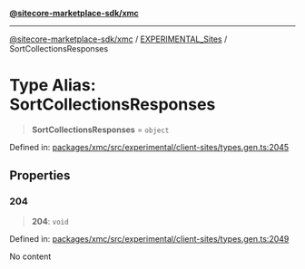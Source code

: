 [**@sitecore-marketplace-sdk/xmc**](../../../../README.md)

***

[@sitecore-marketplace-sdk/xmc](../../../../README.md) / [EXPERIMENTAL\_Sites](../README.md) / SortCollectionsResponses

# Type Alias: SortCollectionsResponses

> **SortCollectionsResponses** = `object`

Defined in: [packages/xmc/src/experimental/client-sites/types.gen.ts:2045](https://github.com/Sitecore/marketplace-sdk/blob/main/packages/xmc/src/experimental/client-sites/types.gen.ts#L2045)

## Properties

### 204

> **204**: `void`

Defined in: [packages/xmc/src/experimental/client-sites/types.gen.ts:2049](https://github.com/Sitecore/marketplace-sdk/blob/main/packages/xmc/src/experimental/client-sites/types.gen.ts#L2049)

No content
